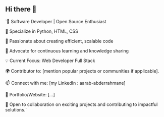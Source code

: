 ## Hi there 👋

`🌟 Software Developer | Open Source Enthusiast

🔹 Specialize in Python, HTML, CSS

🔹 Passionate about creating efficient, scalable code

🔹 Advocate for continuous learning and knowledge sharing

💡 Current Focus: Web Developer Full Stack

🌍 Contributor to: [mention popular projects or communities if applicable].

📫 Connect with me: [my LinkedIn : aarab-abderrahmane]

🔗 Portfolio/Website: [...]

🚀 Open to collaboration on exciting projects and contributing to impactful solutions.`
